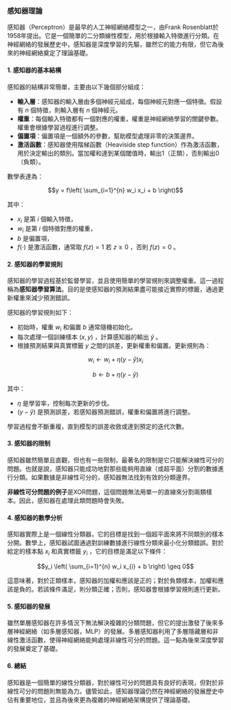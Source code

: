 ### 感知器理論

感知器（Perceptron）是最早的人工神經網絡模型之一，由Frank Rosenblatt於1958年提出。它是一個簡單的二分類線性模型，用於根據輸入特徵進行分類。在神經網絡的發展歷史中，感知器是深度學習的先驅，雖然它的能力有限，但它為後來的神經網絡奠定了理論基礎。

#### 1. **感知器的基本結構**

感知器的結構非常簡單，主要由以下幾個部分組成：

- **輸入層**：感知器的輸入層由多個神經元組成，每個神經元對應一個特徵。假設有  $`n`$  個特徵，則輸入層有  $`n`$  個神經元。
- **權重**：每個輸入特徵都有一個對應的權重，權重是神經網絡學習的關鍵參數。權重會根據學習過程進行調整。
- **偏置項**：偏置項是一個額外的參數，幫助模型處理非零的決策邊界。
- **激活函數**：感知器使用階梯函數（Heaviside step function）作為激活函數，用於決定輸出的類別。當加權和達到某個閾值時，輸出1（正類），否則輸出0（負類）。

數學表達為：


```math
y = f\left( \sum_{i=1}^{n} w_i x_i + b \right)
```


其中：
-  $`x_i`$  是第  $`i`$  個輸入特徵，
-  $`w_i`$  是第  $`i`$  個特徵對應的權重，
-  $`b`$  是偏置項，
-  $`f(\cdot)`$  是激活函數，通常取  $`f(z) = 1`$  若  $`z \geq 0`$ ，否則  $`f(z) = 0`$ 。

#### 2. **感知器的學習規則**

感知器的學習過程基於監督學習，並且使用簡單的學習規則來調整權重。這一過程稱為**感知器學習算法**。目的是使感知器的預測結果盡可能接近實際的標籤，通過更新權重來減少預測錯誤。

感知器的學習規則如下：
- 初始時，權重  $`w_i`$  和偏置  $`b`$  通常隨機初始化。
- 每次處理一個訓練樣本  $`(x, y)`$ ，計算感知器的輸出  $`\hat{y}`$ 。
- 根據預測結果與真實標籤  $`y`$  之間的誤差，更新權重和偏置。更新規則為：


```math
w_i \leftarrow w_i + \eta (y - \hat{y}) x_i
```



```math
b \leftarrow b + \eta (y - \hat{y})
```


其中：
-  $`\eta`$  是學習率，控制每次更新的步伐。
-  $`(y - \hat{y})`$  是預測誤差，若感知器預測錯誤，權重和偏置將進行調整。

學習過程會不斷重複，直到模型的誤差收斂或達到預定的迭代次數。

#### 3. **感知器的限制**

感知器雖然簡單且直觀，但也有一些限制，最著名的限制是它只能解決線性可分的問題。也就是說，感知器只能成功地對那些能夠用直線（或超平面）分割的數據進行分類。如果數據是非線性可分的，感知器無法找到有效的分類邊界。

**非線性可分問題的例子**是XOR問題，這個問題無法用單一的直線來分割兩類樣本。因此，感知器在處理此類問題時會失敗。

#### 4. **感知器的數學分析**

感知器實際上是一個線性分類器，它的目標是找到一個超平面來將不同類別的樣本分開。數學上，感知器試圖通過對訓練數據進行線性分類來最小化分類錯誤。對於給定的樣本點  $`x_i`$  和真實標籤  $`y_i`$ ，它的目標是滿足以下條件：


```math
y_i \left( \sum_{i=1}^{n} w_i x_{i} + b \right) \geq 0
```


這意味著，對於正類樣本，感知器的加權和應該是正的；對於負類樣本，加權和應該是負的。若該條件滿足，則分類正確；否則，感知器會根據學習規則進行更新。

#### 5. **感知器的發展**

雖然單層感知器在許多情況下無法解決複雜的分類問題，但它的提出激發了後來多層神經網絡（如多層感知器，MLP）的發展。多層感知器利用了多層隱藏層和非線性激活函數，使得神經網絡能夠處理非線性可分的問題。這一點為後來深度學習的發展奠定了基礎。

#### 6. **總結**

感知器是一個簡單的線性分類器，對於線性可分的問題具有良好的表現，但對於非線性可分的問題則無能為力。儘管如此，感知器理論仍然在神經網絡的發展歷史中佔有重要地位，並且為後來更為複雜的神經網絡架構提供了理論基礎。